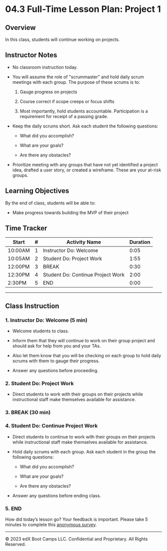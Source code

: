 # 04.3 Full-Time Lesson Plan: Project 1 

## Overview

In this class, students will continue working on projects.

## Instructor Notes

* No classroom instruction today.

* You will assume the role of "scrummaster" and hold daily scrum meetings with each group. The purpose of these scrums is to: 

	1. Gauge progress on projects

	2. Course correct if scope creeps or focus shifts

	3. Most importantly, hold students accountable. Participation is a requirement for receipt of a passing grade. 

* Keep the daily scrums short. Ask each student the following questions:

	* What did you accomplish? 

	* What are your goals? 

	* Are there any obstacles? 

* Prioritize meeting with any groups that have not yet identified a project idea, drafted a user story, or created a wireframe. These are your at-risk groups.

## Learning Objectives

By the end of class, students will be able to:

* Make progress towards building the MVP of their project

## Time Tracker

| Start   | #   | Activity Name                       |Duration|
|---      |---  |---                                  |---     |
| 10:00AM | 1   | Instructor Do: Welcome              |  0:05  |
| 10:05AM | 2   | Student Do: Project Work            |  1:55  |
| 12:00PM | 3   | BREAK                               |  0:30  |
| 12:30PM | 4   | Student Do: Continue Project Work   |  2:00  |
| 2:30PM  | 5   | END                                 |  0:00  |

---

## Class Instruction

### 1. Instructor Do: Welcome (5 min)

* Welcome students to class.

* Inform them that they will continue to work on their group project and should ask for help from you and your TAs.

* Also let them know that you will be checking on each group to hold daily scrums with them to gauge their progress.

* Answer any questions before proceeding.

### 2. Student Do: Project Work

* Direct students to work with their groups on their projects while instructional staff make themselves available for assistance.

### 3. BREAK (30 min)

### 4. Student Do: Continue Project Work

* Direct students to continue to work with their groups on their projects while instructional staff make themselves available for assistance.

* Hold daily scrums with each group. Ask each student in the group the following questions:

	* What did you accomplish? 

	* What are your goals? 

	* Are there any obstacles? 

* Answer any questions before ending class.

### 5. END

How did today’s lesson go? Your feedback is important. Please take 5 minutes to complete this [anonymous survey](https://forms.gle/RfcVyXiMmZQut6aJ6).

---
© 2023 edX Boot Camps LLC. Confidential and Proprietary. All Rights Reserved.
